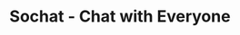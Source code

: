 ---
description: 无网络环境下与周围人聊天。据小编所知 app store “See you around” 2013年就实现了此功能。
layout: post
results:
- primaryGenreName: Social Networking
  version: '3.0.6'
  formattedPrice: 免费
  genreIds:
  - '6005'
  - '6007'
  artworkUrl60: http://is1.mzstatic.com/image/thumb/Purple30/v4/93/d5/92/93d59223-6fd8-4858-7dcf-0d7545559011/source/60x60bb.jpg
  minimumOsVersion: '7.0'
  appletvScreenshotUrls: &a []
  sellerName: Sticks and Brains Inc.
  supportedDevices:
  - iPhone4
  - iPad2Wifi
  - iPad23G
  - iPhone4S
  - iPadThirdGen
  - iPadThirdGen4G
  - iPhone5
  - iPodTouchFifthGen
  - iPadFourthGen
  - iPadFourthGen4G
  - iPadMini
  - iPadMini4G
  - iPhone5c
  - iPhone5s
  - iPhone6
  - iPhone6Plus
  - iPodTouchSixthGen
  genres:
  - 社交
  - 效率
  currentVersionReleaseDate: '2016-05-17T20:30:00Z'
  trackName: Sochat - Chat with Everyone
  isVppDeviceBasedLicensingEnabled: true
  description: "Chat better with everyone you know and discover anyone you
    don’t. Explore who’s nearby and make the world around you more interesting.
    Sochat works online and OFFLINE so you can text friends in places you
    never could before. Offline messages are device-to-device over bluetooth.
    All other messages work anywhere in the world over a data or WiFi connection.\n\nSend
    songs and YouTube videos, play rock paper scissors, poll your friends
    and groups, self-destruct your messages, and more.\n\nHighlights:\n\n-
    GIFs by the millions to search, share, and collect\n- Send songs, pics,
    drawings, and YouTube videos\n- See who’s around and start chatting instantly\n-
    Group chats with polls, events, custom notifications, and more\n- Share
    a link to any group chat for easy friend adding (clubs, family, teams,
    events)\n- Remember the people you cross paths with -- never miss a connection
    again\n- Magic Words unlock never-before-seen chat features\n- Make new
    friends via swiping or exploring nearby \n- Chat anywhere online or offline
    via Bluetooth (offline extends 200ft)\n- Self-destruct any type of message\n-
    Make it rain unicorns (if you can catch them!)"
  price: 0
  trackId: 911912613
  releaseDate: '2014-08-28T20:41:08Z'
  advisories: *a
  screenshotUrls:
  - http://a3.mzstatic.com/us/r30/Purple49/v4/b8/c1/60/b8c160b4-747d-1d85-3826-8182ab519a8d/screen1136x1136.jpeg
  - http://a2.mzstatic.com/us/r30/Purple1/v4/59/47/1d/59471d95-a28c-47c5-1f4b-0b763fa09670/screen1136x1136.jpeg
  - http://a1.mzstatic.com/us/r30/Purple1/v4/77/2f/ed/772fed0c-baa2-d630-76c6-b79e7054e695/screen1136x1136.jpeg
  - http://a3.mzstatic.com/us/r30/Purple4/v4/ff/b1/17/ffb11718-b090-1fbc-2cee-dd5181e270d6/screen1136x1136.jpeg
  - http://a4.mzstatic.com/us/r30/Purple49/v4/81/6a/de/816ade82-fc32-7344-6046-e67801735bd7/screen1136x1136.jpeg
  artistViewUrl: https://itunes.apple.com/cn/developer/lynk/id911912616?uo=4
  primaryGenreId: 6005
  kind: software
  fileSizeBytes: '27215245'
  sellerUrl: https://www.sochat.com
  trackContentRating: 4+
  bundleId: com.proximity.Lynk
  trackCensoredName: Sochat - Chat with Everyone
  contentAdvisoryRating: 4+
  isGameCenterEnabled: false
  artistName: Lynk
  languageCodesISO2A:
  - EN
  - DE
  - JA
  - ZH
  - ES
  - ZH
  releaseNotes: Like group chats? Now you can see who's typing and who's read
    which messages in your group chats in real time! Enjoy
  features: *a
  wrapperType: software
  artworkUrl512: http://is1.mzstatic.com/image/thumb/Purple30/v4/93/d5/92/93d59223-6fd8-4858-7dcf-0d7545559011/source/512x512bb.jpg
  artworkUrl100: http://is1.mzstatic.com/image/thumb/Purple30/v4/93/d5/92/93d59223-6fd8-4858-7dcf-0d7545559011/source/100x100bb.jpg
  trackViewUrl: https://geo.itunes.apple.com/cn/app/sochat-chat-with-everyone/id911912613?mt=8&uo=4
  artistId: 911912616
  currency: CNY
  ipadScreenshotUrls: *a
category: 社交
tags: tag1
resultCount: 1
title: Sochat - Chat with Everyone

---
